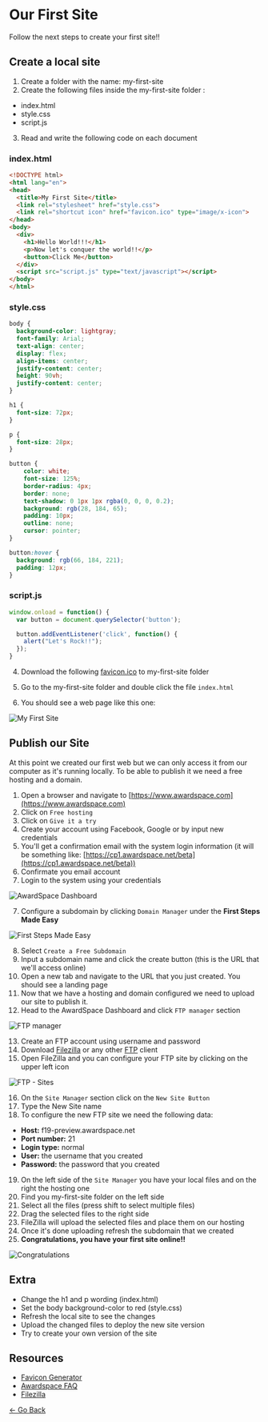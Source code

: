 # Our First Site

Follow the next steps to create your first site!!

## Create a local site

1. Create a folder with the name: my-first-site
2. Create the following files inside the my-first-site folder :
  * index.html
  * style.css
  * script.js

3. Read and write the following code on each document

### index.html
```html
<!DOCTYPE html>
<html lang="en">
<head>
  <title>My First Site</title>
  <link rel="stylesheet" href="style.css">
  <link rel="shortcut icon" href="favicon.ico" type="image/x-icon">
</head>
<body>
  <div>
    <h1>Hello World!!!</h1>
    <p>Now let's conquer the world!!</p>
    <button>Click Me</button>
  </div>
  <script src="script.js" type="text/javascript"></script>
</body>
</html>
```

### style.css
```css
body {
  background-color: lightgray;
  font-family: Arial;
  text-align: center;
  display: flex;
  align-items: center;
  justify-content: center;
  height: 90vh;
  justify-content: center;
}

h1 {
  font-size: 72px;
}

p {
  font-size: 28px;
}

button {
    color: white;
    font-size: 125%;
    border-radius: 4px;
    border: none;
    text-shadow: 0 1px 1px rgba(0, 0, 0, 0.2);
    background: rgb(28, 184, 65);
    padding: 10px;
    outline: none;
    cursor: pointer;
}

button:hover {
  background: rgb(66, 184, 221);
  padding: 12px;
}
```

### script.js
```js
window.onload = function() {
  var button = document.querySelector('button');

  button.addEventListener('click', function() {
    alert("Let's Rock!!");
  });
}
```

4. Download the following [favicon.ico](resources/icons/favicon.ico) to my-first-site folder

5. Go to the my-first-site folder and double click the file `index.html`

6. You should see a web page like this one:

![My First Site](resources/images/my_first_site.png)

## Publish our Site

At this point we created our first web but we can only access it from our computer as it's running locally.
To be able to publish it we need a free hosting and a domain.

1. Open a browser and navigate to [https://www.awardspace.com](https://www.awardspace.com)
2. Click on `Free hosting`
3. Click on `Give it a try`
3. Create your account using Facebook, Google or by input new credentials
4. You'll get a confirmation email with the system login information (it will be something like: [https://cp1.awardspace.net/beta](https://cp1.awardspace.net/beta))
5. Confirmate you email account
6. Login to the system using your credentials

![AwardSpace Dashboard](resources/images/awardspace-panel.png)

7. Configure a subdomain by clicking `Domain Manager` under the **First Steps Made Easy**

![First Steps Made Easy](resources/images/domain.png)

8. Select `Create a Free Subdomain`
9. Input a subdomain name and click the create button (this is the URL that we'll access online)
10. Open a new tab and navigate to the URL that you just created. You should see a landing page
11. Now that we have a hosting and domain configured we need to upload our site to publish it.
12. Head to the AwardSpace Dashboard and click `FTP manager` section

![FTP manager](resources/images/ftp-configure.png)

13. Create an FTP account using username and password
14. Download [Filezilla](https://sourceforge.net/projects/filezilla/files/latest/download) or any other [FTP](https://simple.wikipedia.org/wiki/FTP) client
15. Open FileZilla and you can configure your FTP site by clicking on the upper left icon

![FTP - Sites](resources/images/ftp-sites.png)

16. On the `Site Manager` section click on the `New Site Button`
17. Type the New Site name
18. To configure the new FTP site we need the following data:
  * **Host:** f19-preview.awardspace.net
  * **Port number:** 21
  * **Login type:** normal
  * **User:** the username that you created
  * **Password:** the password that you created
19. On the left side of the `Site Manager` you have your local files and on the right the hosting one
20. Find you my-first-site folder on the left side
21. Select all the files (press shift to select multiple files)
22. Drag the selected files to the right side
23. FileZilla will upload the selected files and place them on our hosting
24. Once it's done uploading refresh the subdomain that we created
25. **Congratulations, you have your first site online!!**

![Congratulations](resources/images/congratulations.gif)

## Extra
* Change the h1 and p wording (index.html)
* Set the body background-color to red (style.css)
* Refresh the local site to see the changes
* Upload the changed files to deploy the new site version
* Try to create your own version of the site

## Resources
* [Favicon Generator](https://www.favicon-generator.org)
* [Awardspace FAQ](https://www.awardspace.com/frequently-asked-questions)
* [Filezilla](https://sourceforge.net/projects/filezilla/files/latest/download)

[<- Go Back](README.md)